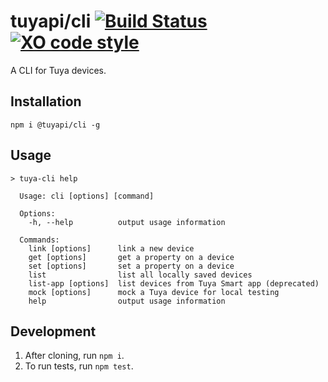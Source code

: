 tuyapi/cli [![Build Status](https://travis-ci.org/TuyaAPI/cli.svg?branch=master)](https://travis-ci.org/TuyaAPI/cli) [![XO code style](https://img.shields.io/badge/code_style-XO-5ed9c7.svg)](https://github.com/xojs/xo)
===========================

A CLI for Tuya devices.

## Installation
`npm i @tuyapi/cli -g`

## Usage

```shell
> tuya-cli help

  Usage: cli [options] [command]

  Options:
    -h, --help          output usage information

  Commands:
    link [options]      link a new device
    get [options]       get a property on a device
    set [options]       set a property on a device
    list                list all locally saved devices
    list-app [options]  list devices from Tuya Smart app (deprecated)
    mock [options]      mock a Tuya device for local testing
    help                output usage information
```

## Development
1. After cloning, run `npm i`.
2. To run tests, run `npm test`.
